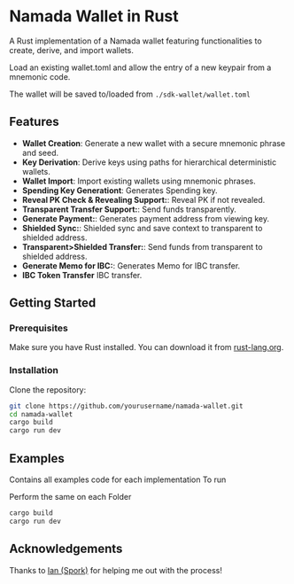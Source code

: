 
# Namada Wallet in Rust

A Rust implementation of a Namada wallet featuring functionalities to create, derive, and import wallets.


Load an existing wallet.toml and allow the entry of a new keypair from a mnemonic code.

The wallet will be saved to/loaded from `./sdk-wallet/wallet.toml`
## Features

- **Wallet Creation**: Generate a new wallet with a secure mnemonic phrase and seed.
- **Key Derivation**: Derive keys using paths for hierarchical deterministic wallets.
- **Wallet Import**: Import existing wallets using mnemonic phrases.
- **Spending Key Generationt**: Generates Spending key.
- **Reveal PK Check & Revealing Support:**: Reveal PK if not revealed.
- **Transparent Transfer Support:**: Send funds transparently.
- **Generate Payment:**: Generates payment address from viewing key.
- **Shielded Sync:**: Shielded sync and save context to transparent to shielded address.
- **Transparent>Shielded Transfer:**: Send funds from transparent to shielded address.
- **Generate Memo for IBC:**: Generates Memo for IBC transfer.
- **IBC Token Transfer** IBC transfer.
 

## Getting Started

### Prerequisites

Make sure you have Rust installed. You can download it from [rust-lang.org](https://www.rust-lang.org/).

### Installation

Clone the repository:

```bash
git clone https://github.com/yourusername/namada-wallet.git
cd namada-wallet
cargo build
cargo run dev
```

## Examples
Contains all examples code for each implementation 
To run

Perform the same on each Folder
```bash
cargo build
cargo run dev
```




## Acknowledgements

Thanks to [Ian (Spork)](https://github.com/iskay) for helping me out with the process!
